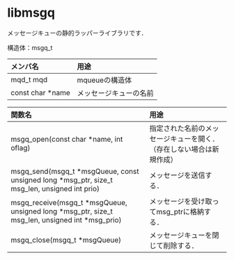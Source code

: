 # libmsgq

メッセージキューの静的ラッパーライブラリです．

構造体：msgq_t

|メンバ名|用途|
|:------|:-------|
|mqd_t mqd | mqueueの構造体|
|const char *name | メッセージキューの名前 |

|関数名                 | 用途                |
|:--------------------|:--------------------|
|msgq_open(const char *name, int oflag) |指定された名前のメッセージキューを開く．（存在しない場合は新規作成）|
|msgq_send(msgq_t *msgQueue, const unsigned long *msg_ptr, size_t msg_len, unsigned int prio)| メッセージを送信する．|
|msgq_receive(msgq_t *msgQueue, unsigned long *msg_ptr, size_t msg_len, unsigned int *msg_prio) | メッセージを受け取ってmsg_ptrに格納する．|
|msgq_close(msgq_t *msgQueue) | メッセージキューを閉じて削除する．|
